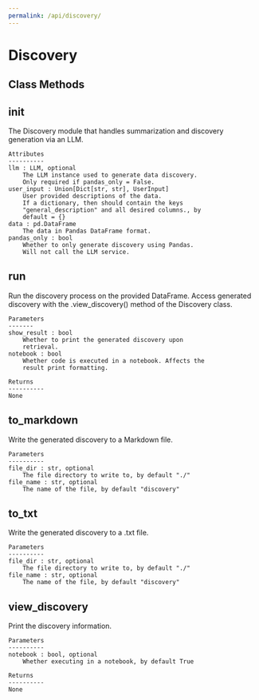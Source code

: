 ```yaml
---
permalink: /api/discovery/
---
```

# Discovery


## Class Methods


__init__
---
The Discovery module that handles summarization and
        discovery generation via an LLM.

    Attributes
    ----------
    llm : LLM, optional
        The LLM instance used to generate data discovery.
        Only required if pandas_only = False.
    user_input : Union[Dict[str, str], UserInput]
        User provided descriptions of the data.
        If a dictionary, then should contain the keys
        "general_description" and all desired columns., by
        default = {}
    data : pd.DataFrame
        The data in Pandas DataFrame format.
    pandas_only : bool
        Whether to only generate discovery using Pandas.
        Will not call the LLM service.


run
---
Run the discovery process on the provided DataFrame.
    Access generated discovery with the .view_discovery()
        method of the Discovery class.

    Parameters
    -------
    show_result : bool
        Whether to print the generated discovery upon
        retrieval.
    notebook : bool
        Whether code is executed in a notebook. Affects the
        result print formatting.

    Returns
    ----------
    None


to_markdown
---
Write the generated discovery to a Markdown file.

    Parameters
    ----------
    file_dir : str, optional
        The file directory to write to, by default "./"
    file_name : str, optional
        The name of the file, by default "discovery"


to_txt
---
Write the generated discovery to a .txt file.

    Parameters
    ----------
    file_dir : str, optional
        The file directory to write to, by default "./"
    file_name : str, optional
        The name of the file, by default "discovery"


view_discovery
---
Print the discovery information.

    Parameters
    ----------
    notebook : bool, optional
        Whether executing in a notebook, by default True

    Returns
    ----------
    None

